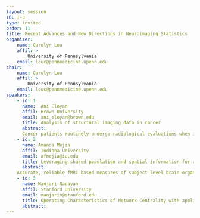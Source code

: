 ```yaml
---
layout: session
ID: I-3
type: invited
order: 11
title: Recent Advances and New Directions in Neuroimaging Statistics
organizer:
    name: Carolyn Lou
    affil: > 
        University of Pennsylvania
    email: louc@pennmedicine.upenn.edu
chair:
    name: Carolyn Lou
    affil: > 
        University of Pennsylvania
    email: louc@pennmedicine.upenn.edu
speakers:
    - id: 1
      name:  Ani Eloyan
      affil: Brown University
      email: ani_eloyan@brown.edu
      title: Analysis of structural imaging data in cancer
      abstract:
      Cancer patients routinely undergo radiological evaluations when images of various modalities including computed tomography, positron emission tomography, and magnetic resonance images are collected for diagnosis and for evaluation of disease progression. Tumor characteristics, often referred to as measures of "tumor heterogeneity", can be computed using these clinical images and used as predictors of disease progression and patient survival. Several approaches to quantifying tumor heterogeneity have been proposed including simple intensity histogram-based measures, metrics attempting to quantify average distance from a homogeneous surface, and texture analysis-based methods. I will present a statistical framework for estimating tumor heterogeneity using clustering methods taking into account the topology of the tumors. The proposed approach incorporates the spatial structure of the tumor image using neighborhood summary measures. In addition, I will describe a principal manifold estimation approach for estimating the surface of cancer tumors using a smooth surface.
    - id: 2
      name: Amanda Mejia
      affil: Indiana University
      email: afmejia@iu.edu
      title: Leveraging shared population and spatial information for accurate estimation of subject-level brain networks
      abstract: 
    Accurate, reliable fMRI-based measures of subject-level brain organization and connectivity are needed to advance fMRI-based research. Such insights would allow researchers to deepen understanding of disease, disorders, development and aging; to build imaging biomarkers; and to impact clinical care. A common approach used to estimate spatial functional brain organization and functional connectivity is independent component analysis (ICA). Unfortunately, the low signal-to-noise ratio of fMRI data makes accurate ICA estimation challenging. The existence of big fMRI datasets provides an opportunity to establish computationally advantageous empirical prior distributions for use in Bayesian models. Additionally, recent advances in spatial and Bayesian statistics now make it possible to leverage information shared across the brain. Spatial template ICA leverages spatial and population information to perform ICA reliably in individual subjects.  Through simulations and a reliability study employing the Human Connectome Project, we find that this framework has high estimation efficiency and power. We also present an application to a study of the effects of psilocybin (a prodrug compound found in mushrooms) to thalamic organization and connectivity.  Spatial template ICA is implemented in the R package templateICAr.
    - id: 3
      name: Manjari Narayan
      affil: Stanford University
      email: manjarin@stanford.edu
      title: Operating Characteristics of Network Centrality with applications to Network Neuroscience
      abstract: 
---
```

